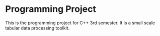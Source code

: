 # Programming Project

This is the programming project for C++ 3rd semester. It is a small scale tabular data processing toolkit.
